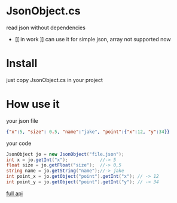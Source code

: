 # JsonObject.cs
read json without dependencies
- [[ in work ]] can use it for simple json, array not supported now

# Install
just copy JsonObject.cs in your project

# How use it
your json file
```json
{"x":5, "size": 0.5, "name":"jake", "point":{"x":12, "y":34}}
```
your code
```csharp
JsonObject jo = new JsonObject("file.json");
int x = jo.getInt("x");            //-> 5
float size = jo.getFloat("size");  //-> 0,5
string name = jo.getString("name");//-> jake
int point_x = jo.getObject("point").getInt("x"); // -> 12
int point_y = jo.getObject("point").getInt("y"); // -> 34
```
[full api](https://github.com/oblerion/JsonObject/wiki)
